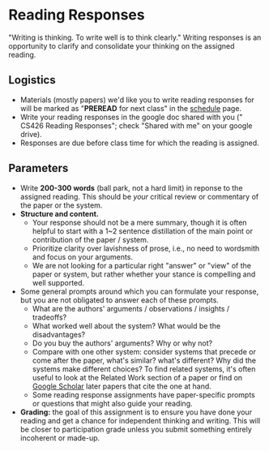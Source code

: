 # Reading Responses
"Writing is thinking. To write well is to think clearly." Writing responses is an opportunity to clarify and consolidate your thinking on the assigned reading.

## Logistics
* Materials (mostly papers) we'd like you to write reading responses for will be marked as "**PREREAD** for next class" in the [schedule](http://cs426.cloud/schedule.shtml) page.
* Write your reading responses in the google doc shared with you ("<NetID> CS426 Reading Responses"; check "Shared with me" on your google drive).
* Responses are due before class time for which the reading is assigned.

## Parameters
* Write **200-300 words** (ball park, not a hard limit) in reponse to the assigned reading. This should be _your_ critical review or commentary of the paper or the system.
* **Structure and content.**
  * Your response should not be a mere summary, though it is often helpful to start with a 1~2 sentence distillation of the main point or contribution of the paper / system.
  * Prioritize clarity over lavishness of prose, i.e., no need to wordsmith and focus on your arguments.
  * We are not looking for a particular right "answer" or "view" of the paper or system, but rather whether your stance is compelling and well supported.
* Some general prompts around which you can formulate your response, but you are not obligated to answer each of these prompts.
  * What are the authors' arguments / observations / insights / tradeoffs?
  * What worked well about the system? What would be the disadvantages?
  * Do you buy the authors' arguments? Why or why not?
  * Compare with one other system: consider systems that precede or come after the paper, what's similar? what's different? Why did the systems make different choices? To find related systems, it's often useful to look at the Related Work section of a paper or find on [Google Scholar](https://scholar.google.com/) later papers that cite the one at hand.
  * Some reading response assignments have paper-specific prompts or questions that might also guide your reading.
* **Grading:** the goal of this assignment is to ensure you have done your reading and get a chance for independent thinking and writing. This will be closer to participation grade unless you submit something entirely incoherent or made-up.
